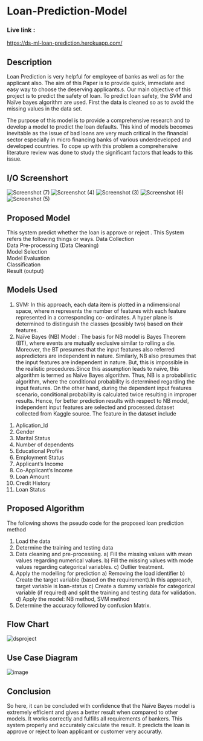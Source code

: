 # Loan-Prediction-Model
### Live link :
https://ds-ml-loan-prediction.herokuapp.com/

## Description
Loan Prediction is very helpful for employee of banks as well as for the applicant also. The aim of this Paper is to provide quick, immediate and easy way to choose the deserving applicants.s. Our main objective of this project is to predict the safety of loan. To predict loan safety, the SVM and Naïve bayes algorithm are used. First the data is cleaned so as to avoid the missing values in the data set.

The purpose of this model is to provide a comprehensive research and to develop a model to predict the loan defaults. This kind of models becomes inevitable as the issue of bad loans are very much critical in the financial sector especially in micro financing banks of various underdeveloped and developed countries. To cope up with this problem a comprehensive literature review was done to study the significant factors that leads to this issue. 

## I/O Screenshort
![Screenshot (7)](https://user-images.githubusercontent.com/91031609/142771460-c9b005b9-98e3-4f50-8d7c-624bbdcf360c.png)
![Screenshot (4)](https://user-images.githubusercontent.com/91031609/142771546-c92b23d3-d22b-48e4-bbf9-4e9e1b84c9ea.png)
![Screenshot (3)](https://user-images.githubusercontent.com/91031609/142771559-0edce771-a9ae-4fa7-9340-48b6efa17c79.png)
![Screenshot (6)](https://user-images.githubusercontent.com/91031609/142771566-6ce85264-c911-48c8-88cd-4071709f609d.png)
![Screenshot (5)](https://user-images.githubusercontent.com/91031609/142771570-e6a5b441-2074-49c4-882c-055448a19704.png)

## Proposed Model
This system predict whether the loan is approve or reject . This System refers the following things or ways.
Data Collection
<br>
Data Pre-processing (Data Cleaning)
<br>
Model Selection
<br>
Model Evaluation
<br>
Classification
<br>
Result (output)

## Models Used
1) SVM:
In this approach, each data item is plotted in a ndimensional space, where n represents the number of features with each feature represented in a corresponding co- ordinates. A hyper plane is determined to distinguish the classes (possibly two) based on their features.
2) Naïve Bayes (NB) Model :
The basis for NB model is Bayes Theorem (BT), where events are mutually exclusive similar to rolling a die. Moreover, the BT presumes that the input features also referred aspredictors are independent in nature. Similarly, NB also presumes that the input features are independent in nature. But, this is impossible in the realistic procedures.Since this assumption leads to naïve, this algorithm is termed as Naïve Bayes algorithm. Thus, NB is a probabilistic algorithm, where the conditional probability is determined regarding the input features. On the other hand, during the dependent input features scenario, conditional probability is calculated twice resulting in improper results. Hence, for better prediction results with respect to NB model, independent input features are selected and processed.dataset collected from Kaggle source. The feature in the dataset include
1. Aplication_Id
2. Gender
3. Marital Status
4. Number of dependents
5. Educational Profile
6. Employment Status
7. Applicant‘s Income
8. Co-Applicant‘s Income
9. Loan Amount
10. Credit History
11. Loan Status

## Proposed Algorithm
The following shows the pseudo code for the proposed loan prediction method
1. Load the data
2. Determine the training and testing data
3. Data cleaning and pre-processing.
a) Fill the missing values with mean values regarding numerical values.
b) Fill the missing values with mode values regarding categorical variables.
c) Outlier treatment.
4. Apply the modelling for prediction
a) Removing the load identifier
b) Create the target variable (based on the requirement).In this approach, target variable is loan-status
c) Create a dummy variable for categorical variable (if required) and split the training and testing data for validation.
d) Apply the model: NB method, SVM method
5. Determine the accuracy followed by confusion Matrix.

## Flow Chart
![dsproject](https://user-images.githubusercontent.com/91031609/142772221-61768df9-108d-423d-95e0-38745a612cb0.PNG)

## Use Case Diagram
![image](https://user-images.githubusercontent.com/91031609/142772777-559d0c51-fc2c-4ddf-b521-59c4ae037b71.png)

## Conclusion
So here, it can be concluded with confidence that the Naïve Bayes model is extremely efficient and gives a better result when compared to other models. It works correctly and
fulfills all requirements of bankers. This system properly and accurately calculate the result. It predicts the loan is approve or reject to loan applicant or customer very accuratly.
